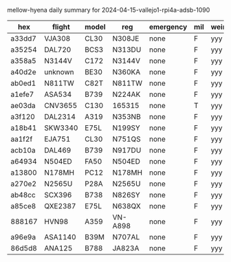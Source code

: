 mellow-hyena daily summary for 2024-04-15-vallejo1-rpi4a-adsb-1090

|hex|flight|model|reg|emergency|mil|weirdo|
|--|--|--|--|--|--|--|
|a33dd7|VJA308|CL30|N308JE|none|F|yyy|
|a35254|DAL720|BCS3|N313DU|none|F|yyy|
|a358a5|N3144V|C172|N3144V|none|F|yyy|
|a40d2e|unknown|BE30|N360KA|none|F|yyy|
|ab0ed1|N811TW|C82T|N811TW|none|F|yyy|
|a1efe7|ASA534|B739|N224AK|none|F|yyy|
|ae03da|CNV3655|C130|165315|none|T|yyy|
|a3f120|DAL2314|A319|N353NB|none|F|yyy|
|a18b41|SKW3340|E75L|N199SY|none|F|yyy|
|aa1f2f|EJA751|CL30|N751QS|none|F|yyy|
|acb10a|DAL469|B739|N917DU|none|F|yyy|
|a64934|N504ED|FA50|N504ED|none|F|yyy|
|a13800|N178MH|PC12|N178MH|none|F|yyy|
|a270e2|N2565U|P28A|N2565U|none|F|yyy|
|ab48cc|SCX396|B738|N826SY|none|F|yyy|
|a85ce8|QXE2387|E75L|N638QX|none|F|yyy|
|888167|HVN98|A359|VN-A898|none|F|yyy|
|a96e9a|ASA1140|B39M|N707AL|none|F|yyy|
|86d5d8|ANA125|B788|JA823A|none|F|yyy|
